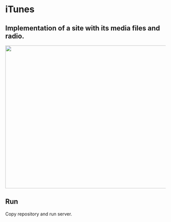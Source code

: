 # iTunes
## Implementation of a site with its media files and radio.

<img src="http://dl3.joxi.net/drive/2021/08/07/0023/3726/1527438/38/78d884125c.jpg" width="600" height="450" />

## Run
Copy repository and run server.

